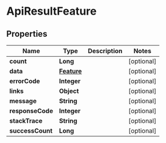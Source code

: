 
# ApiResultFeature

## Properties
Name | Type | Description | Notes
------------ | ------------- | ------------- | -------------
**count** | **Long** |  |  [optional]
**data** | [**Feature**](Feature.md) |  |  [optional]
**errorCode** | **Integer** |  |  [optional]
**links** | **Object** |  |  [optional]
**message** | **String** |  |  [optional]
**responseCode** | **Integer** |  |  [optional]
**stackTrace** | **String** |  |  [optional]
**successCount** | **Long** |  |  [optional]



